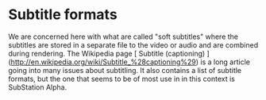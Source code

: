 #  Subtitle formats 

We are concerned here with what are called "soft subtitles"
      where the subtitles are stored in a separate file to the
      video or audio and are combined during rendering.
      The Wikipedia page
 [
	Subtitle (captioning)
      ] (http://en.wikipedia.org/wiki/Subtitle_%28captioning%29)
is a long article going into many issues about subtitling.
      It also contains a list of subtitle formats, but the one
      that seems to be of most use in in this context is
      SubStation Alpha.

